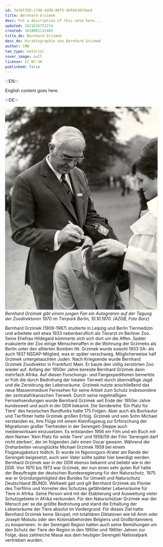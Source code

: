 ```yaml
---
id: 7e30f358-c740-4dd9-8075-40f04387dae4
title: Bernhard Grzimek
desc: Put a description of this note here...
updated: 1621616752214
created: 1619081131485
title_de: Bernhard Grzimek
desc_de: Kurzbiographie von Bernhard Grzimek
author: CMW
tao_type: material
cover_image: null
license: CC BY-SA
published: false
---
```


:::EN:::

English content goes here.

:::DE:::

![Bernhard Grzimek gibt ein Autogramm](images\cmw\10101970_Grzimek_TP_Barz.jpg)
_Bernhard Grzimek gibt einem jungen Fan ein Autogramm auf der Tagung der Zoodirektoren 1970 im Tierpark Berlin, 10.10.1970. (AZGB, Foto Barz)_

Bernhard Grzimek (1909-1987) studierte in Leipzig und Berlin Tiermedizin und arbeitete seit etwa 1933 nebenberuflich als Tierarzt im Berliner Zoo. Seine Ehefrau Hildegard kümmerte sich sich dort um die Affen. Später evakuierte der Zoo einige Menschenaffen in die Wohnung der Grzimeks als Berlin unter den alliierten Bomben litt. Grzimek wurde sowohl 1933 SA- als auch 1937 NSDAP-Mitglied, was er später verschwieg. Möglicherweise half Grzimek untergetauchten Juden.
Nach Kriegsende wurde Bernhard Grzimek Zoodirektor in Frankfurt/ Main. Er baute den völlig zerstörten Zoo wieder auf. Anfang der 1950er Jahre bereiste Bernhard Grzimek dann mehrfach Afrika. Auf diesen Forschungs- und Fangexpeditionen bemerkte er früh die durch Bedrohung der lokalen Tierwelt durch übermäßige Jagd und die Zerstörung der Lebensräume. Grzimek nutzte anschließend das neue Massenmedium Fernsehen für seine Arbeit zum Schutz insbesondere der zentralafrikanischen Tierwelt. Durch seine regelmäßigen Fernsehsendungen wurde Bernhard Grzimek seit Ende der 1950er Jahre bundesweit und auch in der DDR bekannt. Die Sendereihe 'Ein Platz für Tiere' des hessischen Rundfunks hatte 175 Folgen. Aber auch als Buchautor und Tierfilmer hatte Grzimek großen Erfolg. Grzimek und sein Sohn Michael verstanden es, ihre Flüge mit einem Kleinflugzeug zur Erforschung der Migrationen großer Tierherden in der Serengeti-Steppe auch medienwirksam einzusetzen. Es entstanden 1956 ein Film und ein Buch mit dem Namen 'Kein Platz für wilde Tiere' und 1958/59 der Film 'Serengeti darf nicht sterben', der im folgenden Jahr einen Oscar gewann. Während der Dreharbeiten verunglückte Michael Grzimek 1959 bei einem Flugzeugabsturz tödlich. Er wurde im Ngorongoro-Krater am Rande der Serengeti beigesetzt, auch sein Vater sollte später hier beerdigt werden.
Bernhard Grzimek war in der DDR ebenso bekannt und beliebt wie in der DDR. Von 1970 bis 1973 war Grzimek, der nun einen sehr guten Ruf hatte der Beauftragte der deutschen Bundesregierung für den Naturschutz. 1975 war er Gründungsmitglied des Bundes für Umwelt und Naturschutz Deutschland (BUND). 
Weltweit galt und gilt Bernhard Grzimek als Pionier des Tierfilms und Vorreiter des Schutzes gefährdeter Lebensräume für Tiere in Afrika. Seine Person wird mit der Etablierung und Ausweitung vieler Schutzgebiete in Afrika verbunden. Für den Naturschützer Grzimek war der Mensch per se die größte Bedrohung und stand die Erhaltung der Lebensräume der Tiere absolut im Vordergrund. Für dieses Ziel hatte Bernhard Grzimek keine Skrupel, mit totalitären Diktatoren wie Idi Amin oder Joseph Mobutu oder den Kolonialbehörden Belgiens und Großbritanniens zu kooperieren. In der Serengeti Region hatten auch seine Bemühungen um den Schutz der Tiere der Region in den 1950er und 1960er Jahren zur Folge, dass zahlreiche Masai aus dem heutigen Serengeti Nationalpark vertrieben wurden.